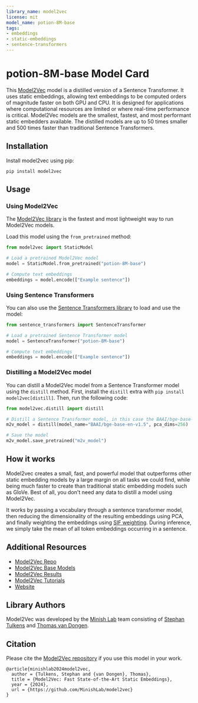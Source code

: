 ```yaml
---
library_name: model2vec
license: mit
model_name: potion-8M-base
tags:
- embeddings
- static-embeddings
- sentence-transformers
---
```


# potion-8M-base Model Card

This [Model2Vec](https://github.com/MinishLab/model2vec) model is a distilled version of a Sentence Transformer. It uses static embeddings, allowing text embeddings to be computed orders of magnitude faster on both GPU and CPU. It is designed for applications where computational resources are limited or where real-time performance is critical. Model2Vec models are the smallest, fastest, and most performant static embedders available. The distilled models are up to 50 times smaller and 500 times faster than traditional Sentence Transformers.


## Installation

Install model2vec using pip:
```
pip install model2vec
```

## Usage

### Using Model2Vec

The [Model2Vec library](https://github.com/MinishLab/model2vec) is the fastest and most lightweight way to run Model2Vec models.

Load this model using the `from_pretrained` method:
```python
from model2vec import StaticModel

# Load a pretrained Model2Vec model
model = StaticModel.from_pretrained("potion-8M-base")

# Compute text embeddings
embeddings = model.encode(["Example sentence"])
```

### Using Sentence Transformers

You can also use the [Sentence Transformers library](https://github.com/UKPLab/sentence-transformers) to load and use the model:

```python
from sentence_transformers import SentenceTransformer

# Load a pretrained Sentence Transformer model
model = SentenceTransformer("potion-8M-base")

# Compute text embeddings
embeddings = model.encode(["Example sentence"])
```

### Distilling a Model2Vec model

You can distill a Model2Vec model from a Sentence Transformer model using the `distill` method. First, install the `distill` extra with `pip install model2vec[distill]`. Then, run the following code:

```python
from model2vec.distill import distill

# Distill a Sentence Transformer model, in this case the BAAI/bge-base-en-v1.5 model
m2v_model = distill(model_name="BAAI/bge-base-en-v1.5", pca_dims=256)

# Save the model
m2v_model.save_pretrained("m2v_model")
```

## How it works

Model2vec creates a small, fast, and powerful model that outperforms other static embedding models by a large margin on all tasks we could find, while being much faster to create than traditional static embedding models such as GloVe. Best of all, you don't need any data to distill a model using Model2Vec.

It works by passing a vocabulary through a sentence transformer model, then reducing the dimensionality of the resulting embeddings using PCA, and finally weighting the embeddings using [SIF weighting](https://openreview.net/pdf?id=SyK00v5xx). During inference, we simply take the mean of all token embeddings occurring in a sentence.

## Additional Resources

- [Model2Vec Repo](https://github.com/MinishLab/model2vec)
- [Model2Vec Base Models](https://huggingface.co/collections/minishlab/model2vec-base-models-66fd9dd9b7c3b3c0f25ca90e)
- [Model2Vec Results](https://github.com/MinishLab/model2vec/tree/main/results)
- [Model2Vec Tutorials](https://github.com/MinishLab/model2vec/tree/main/tutorials)
- [Website](https://minishlab.github.io/)


## Library Authors

Model2Vec was developed by the [Minish Lab](https://github.com/MinishLab) team consisting of [Stephan Tulkens](https://github.com/stephantul) and [Thomas van Dongen](https://github.com/Pringled).

## Citation

Please cite the [Model2Vec repository](https://github.com/MinishLab/model2vec) if you use this model in your work.
```
@article{minishlab2024model2vec,
  author = {Tulkens, Stephan and {van Dongen}, Thomas},
  title = {Model2Vec: Fast State-of-the-Art Static Embeddings},
  year = {2024},
  url = {https://github.com/MinishLab/model2vec}
}
```